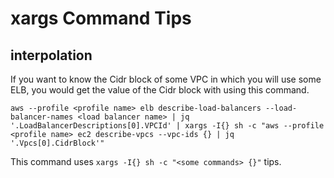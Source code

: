 # xargs Command Tips

## interpolation

If you want to know the Cidr block of some VPC in which you will use some ELB, you would get the value of the Cidr block with using this command.

```
aws --profile <profile name> elb describe-load-balancers --load-balancer-names <load balancer name> | jq '.LoadBalancerDescriptions[0].VPCId' | xargs -I{} sh -c "aws --profile <profile name> ec2 describe-vpcs --vpc-ids {} | jq '.Vpcs[0].CidrBlock'"
```

This command uses `xargs -I{} sh -c "<some commands> {}"` tips.